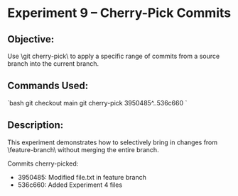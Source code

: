 # Experiment 9 – Cherry-Pick Commits

## Objective:
Use \git cherry-pick\ to apply a specific range of commits from a source branch into the current branch.

## Commands Used:
\`bash
git checkout main
git cherry-pick 3950485^..536c660
\`

## Description:
This experiment demonstrates how to selectively bring in changes from \feature-branch\ without merging the entire branch.

Commits cherry-picked:
- 3950485: Modified file.txt in feature branch
- 536c660: Added Experiment 4 files


